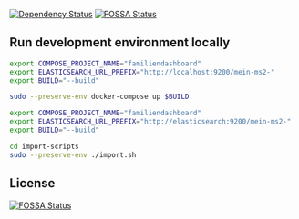 [![Dependency Status](https://gemnasium.com/codeformuenster/familien-dashboard.svg)](https://gemnasium.com/codeformuenster/familien-dashboard)
[![FOSSA Status](https://app.fossa.io/api/projects/git%2Bgithub.com%2Fcodeformuenster%2Ffamilien-dashboard.svg?type=shield)](https://app.fossa.io/projects/git%2Bgithub.com%2Fcodeformuenster%2Ffamilien-dashboard?ref=badge_shield)


## Run development environment locally

```bash
export COMPOSE_PROJECT_NAME="familiendashboard"
export ELASTICSEARCH_URL_PREFIX="http://localhost:9200/mein-ms2-"
export BUILD="--build"

sudo --preserve-env docker-compose up $BUILD
```

```bash
export COMPOSE_PROJECT_NAME="familiendashboard"
export ELASTICSEARCH_URL_PREFIX="http://elasticsearch:9200/mein-ms2-"
export BUILD="--build"

cd import-scripts
sudo --preserve-env ./import.sh
```


## License

[![FOSSA Status](https://app.fossa.io/api/projects/git%2Bgithub.com%2Fcodeformuenster%2Ffamilien-dashboard.svg?type=large)](https://app.fossa.io/projects/git%2Bgithub.com%2Fcodeformuenster%2Ffamilien-dashboard?ref=badge_large)
